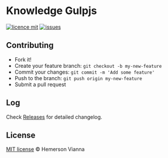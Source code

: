 # Knowledge Gulpjs

[![licence mit](https://img.shields.io/badge/license-MIT-blue.svg?style=flat-square)](http://hemersonvianna.mit-license.org/)
[![issues](https://img.shields.io/github/issues/knowledge-solutions/knowledge-gulpjs.svg?style=flat-square)](https://github.com/knowledge-solutions/knowledge-gulpjs/issues)

## Contributing

- Fork it!
- Create your feature branch: `git checkout -b my-new-feature`
- Commit your changes: `git commit -m 'Add some feature'`
- Push to the branch: `git push origin my-new-feature`
- Submit a pull request

## Log

Check [Releases](https://github.com/knowledge-solutions/knowledge-gulpjs/releases) for detailed changelog.

## License

[MIT license](http://hemersonvianna.mit-license.org/) © Hemerson Vianna